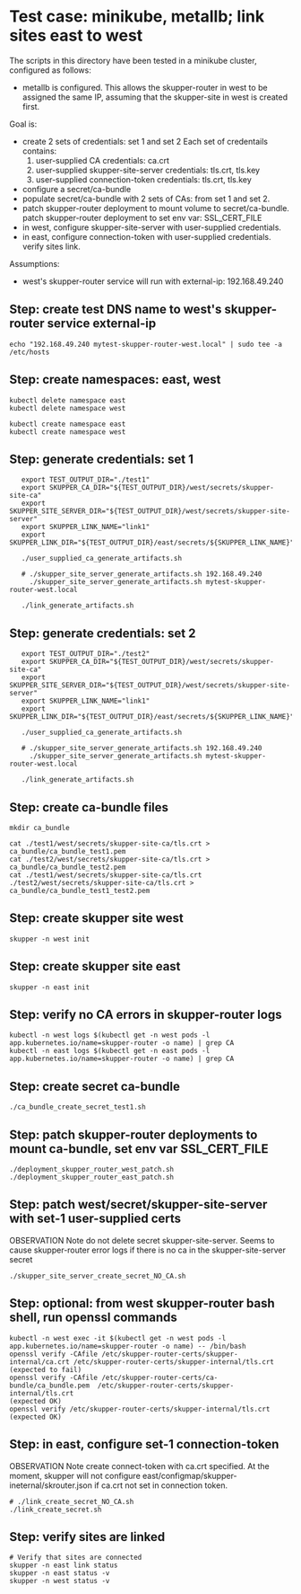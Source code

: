 # Test case: minikube, metallb; link sites east to west

The scripts in this directory have been tested in a minikube cluster, configured as follows:
* metallb is configured.  This allows the skupper-router in west to be assigned the same IP, assuming that the skupper-site in west is created first.

Goal is: 
  - create 2 sets of credentials: set 1 and set 2
    Each set of credentails contains: 
      1. user-supplied CA credentials: ca.crt
      2. user-supplied skupper-site-server credentials: tls.crt, tls.key
      3. user-supplied connection-token credentials: tls.crt, tls.key
  - configure a secret/ca-bundle
  - populate secret/ca-bundle with 2 sets of CAs: from set 1 and set 2.
  - patch skupper-router deployment to mount volume to secret/ca-bundle.
    patch skupper-router deployment to set env var: SSL_CERT_FILE
  - in west, configure skupper-site-server with user-supplied credentials.
  - in east, configure connection-token with user-supplied credentials.
    verify sites link.

Assumptions:
* west's skupper-router service will run with external-ip: 192.168.49.240

## Step: create test DNS name to west's skupper-router service external-ip
```
echo "192.168.49.240 mytest-skupper-router-west.local" | sudo tee -a /etc/hosts
```

## Step: create namespaces: east, west
```
kubectl delete namespace east
kubectl delete namespace west

kubectl create namespace east
kubectl create namespace west
```

## Step: generate credentials: set 1
```
   export TEST_OUTPUT_DIR="./test1"
   export SKUPPER_CA_DIR="${TEST_OUTPUT_DIR}/west/secrets/skupper-site-ca"
   export SKUPPER_SITE_SERVER_DIR="${TEST_OUTPUT_DIR}/west/secrets/skupper-site-server"
   export SKUPPER_LINK_NAME="link1"
   export SKUPPER_LINK_DIR="${TEST_OUTPUT_DIR}/east/secrets/${SKUPPER_LINK_NAME}"

   ./user_supplied_ca_generate_artifacts.sh

   # ./skupper_site_server_generate_artifacts.sh 192.168.49.240
     ./skupper_site_server_generate_artifacts.sh mytest-skupper-router-west.local

   ./link_generate_artifacts.sh
```

## Step: generate credentials: set 2
```
   export TEST_OUTPUT_DIR="./test2"
   export SKUPPER_CA_DIR="${TEST_OUTPUT_DIR}/west/secrets/skupper-site-ca"
   export SKUPPER_SITE_SERVER_DIR="${TEST_OUTPUT_DIR}/west/secrets/skupper-site-server"
   export SKUPPER_LINK_NAME="link1"
   export SKUPPER_LINK_DIR="${TEST_OUTPUT_DIR}/east/secrets/${SKUPPER_LINK_NAME}"

   ./user_supplied_ca_generate_artifacts.sh

   # ./skupper_site_server_generate_artifacts.sh 192.168.49.240
     ./skupper_site_server_generate_artifacts.sh mytest-skupper-router-west.local

   ./link_generate_artifacts.sh
```

## Step: create ca-bundle files
```
mkdir ca_bundle

cat ./test1/west/secrets/skupper-site-ca/tls.crt > ca_bundle/ca_bundle_test1.pem
cat ./test2/west/secrets/skupper-site-ca/tls.crt > ca_bundle/ca_bundle_test2.pem
cat ./test1/west/secrets/skupper-site-ca/tls.crt ./test2/west/secrets/skupper-site-ca/tls.crt > ca_bundle/ca_bundle_test1_test2.pem
```

## Step: create skupper site west
```
skupper -n west init
```

## Step: create skupper site east
```
skupper -n east init
```

## Step: verify no CA errors in skupper-router logs
```
kubectl -n west logs $(kubectl get -n west pods -l app.kubernetes.io/name=skupper-router -o name) | grep CA
kubectl -n east logs $(kubectl get -n east pods -l app.kubernetes.io/name=skupper-router -o name) | grep CA
```

## Step: create secret ca-bundle
```
./ca_bundle_create_secret_test1.sh
```

## Step: patch skupper-router deployments to mount ca-bundle, set env var SSL_CERT_FILE
```
./deployment_skupper_router_west_patch.sh
./deployment_skupper_router_east_patch.sh
```

## Step: patch west/secret/skupper-site-server with set-1 user-supplied certs
OBSERVATION Note do not delete secret skupper-site-server.  Seems to cause skupper-router error logs if there is no ca in the skupper-site-server secret
```
./skupper_site_server_create_secret_NO_CA.sh
```

## Step: optional: from west skupper-router bash shell, run openssl commands
```
kubectl -n west exec -it $(kubectl get -n west pods -l app.kubernetes.io/name=skupper-router -o name) -- /bin/bash
openssl verify -CAfile /etc/skupper-router-certs/skupper-internal/ca.crt /etc/skupper-router-certs/skupper-internal/tls.crt
(expected to fail)
openssl verify -CAfile /etc/skupper-router-certs/ca-bundle/ca_bundle.pem  /etc/skupper-router-certs/skupper-internal/tls.crt
(expected OK)
openssl verify /etc/skupper-router-certs/skupper-internal/tls.crt
(expected OK)
```

## Step: in east, configure set-1 connection-token
OBSERVATION Note create connect-token with ca.crt specified.  At the moment, skupper will not configure east/configmap/skupper-ineternal/skrouter.json if ca.crt not set in connection token.
```
# ./link_create_secret_NO_CA.sh
./link_create_secret.sh
```

## Step: verify sites are linked
```
# Verify that sites are connected
skupper -n east link status
skupper -n east status -v
skupper -n west status -v
```
